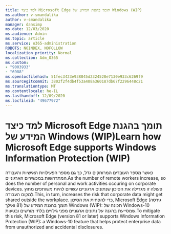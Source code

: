 ```yaml
---
title: למד כיצד Microsoft Edge תומך בהגנת המידע של Windows (WIP)
ms.author: v-smandalika
author: v-smandalika
manager: dansimp
ms.date: 12/03/2020
ms.audience: Admin
ms.topic: article
ms.service: o365-administration
ROBOTS: NOINDEX, NOFOLLOW
localization_priority: Normal
ms.collection: Adm_O365
ms.custom:
- "9003933"
- "6988"
ms.openlocfilehash: 51fec3423e938045d2324528e7130e933c6269f9
ms.sourcegitcommit: 3802f2f4db4f53a408a360187db67f2296448c21
ms.translationtype: MT
ms.contentlocale: he-IL
ms.lasthandoff: 12/09/2020
ms.locfileid: "49677972"
---
```

# <a name="learn-how-microsoft-edge-supports-windows-information-protection-wip"></a><span data-ttu-id="270e6-102">למד כיצד Microsoft Edge תומך בהגנת המידע של Windows (WIP)</span><span class="sxs-lookup"><span data-stu-id="270e6-102">Learn how Microsoft Edge supports Windows Information Protection (WIP)</span></span>

<span data-ttu-id="270e6-103">כאשר מספר העובדים המרוחקים גדל, כך גם מספר הפעילויות האישיות והעבודה המתרחשות במכשירים הארגוניים.</span><span class="sxs-lookup"><span data-stu-id="270e6-103">As the number of remote workers increase, so does the number of personal and work activities occuring on corporate devices.</span></span> <span data-ttu-id="270e6-104">פעולה זו מגדילה את הסיכון שנתונים ארגוניים עשויים להיות משותפים מחוץ למקום העבודה.</span><span class="sxs-lookup"><span data-stu-id="270e6-104">This, in turn, increases the risk that corporate data might get shared outside the workplace.</span></span> <span data-ttu-id="270e6-105">כדי להפחית את הסיכון, Microsoft Edge (גירסה 81 ואילך) תומך בהגנת המידע של Windows (WIP): תכונה של Windows-10 שמסייעת בהגנה על נתונים ארגוניים מפני גילויים בלתי מורשים ובטעות.</span><span class="sxs-lookup"><span data-stu-id="270e6-105">To mitigate this risk, Microsoft Edge (version 81 or later) supports Windows Information Protection (WIP): a Windows-10 feature that helps protect enterprise data from unauthorized and accidental disclosures.</span></span>
